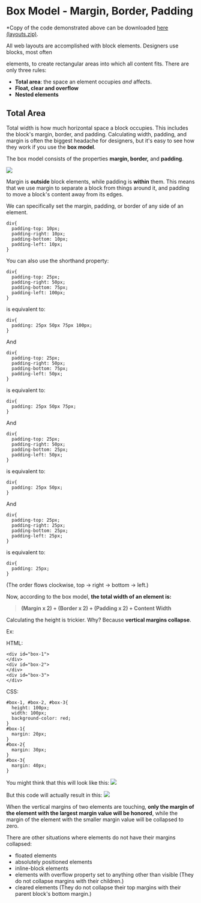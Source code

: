 # Box Model - Margin, Border, Padding

*Copy of the code demonstrated above can be downloaded [here (layouts.zip)](http://s3.amazonaws.com/General_V88/boomyeah/company_209/chapter_2135/handouts/chapter2135_3329_layouts.zip).

All web layouts are accomplished with block elements. Designers use blocks, most often <div> elements, to create rectangular areas into which all content fits. There are only three rules:

* **Total area**: the space an element occupies _and_ affects.
* **Float, clear and overflow**
* **Nested elements**

## **Total Area**

Total width is how much horizontal space a block occupies. This includes the block's margin, border, and padding. Calculating width, padding, and margin is often the biggest headache for designers, but it's easy to see how they work if you use the **box model**.

The box model consists of the properties **margin, border,** and **padding**.

![](http://s3.amazonaws.com/General_V88/boomyeah/company_209/chapter_2135/handouts/chapter2135_1511_box-model-01-03.gif)

Margin is **outside** block elements, while padding is **within** them. This means that we use margin to separate a block from things around it, and padding to move a block's content away from its edges.

We can specifically set the margin, padding, or border of any side of an element.

```
div{
  padding-top: 10px;
  padding-right: 10px;
  padding-bottom: 10px;
  padding-left: 10px;
}
```

You can also use the shorthand property:

```
div{
  padding-top: 25px;
  padding-right: 50px;
  padding-bottom: 75px;
  padding-left: 100px;
}
```

is equivalent to:

```
div{
  padding: 25px 50px 75px 100px;
}
```

And

```
div{
  padding-top: 25px;
  padding-right: 50px;
  padding-bottom: 75px;
  padding-left: 50px;
}
```

is equivalent to:

```
div{
  padding: 25px 50px 75px;
}
```

And

```
div{
  padding-top: 25px;
  padding-right: 50px;
  padding-bottom: 25px;
  padding-left: 50px;
}
```

is equivalent to:

```
div{
  padding: 25px 50px;
}
```

And

```
div{
  padding-top: 25px;
  padding-right: 25px;
  padding-bottom: 25px;
  padding-left: 25px;
}
```

is equivalent to:

```
div{
  padding: 25px;
}
```

(The order flows clockwise, top -> right -> bottom -> left.)

Now, according to the box model, **the total width of an element is:**

> **(Margin x 2) + (Border x 2) + (Padding x 2) + Content Width**

Calculating the height is trickier. Why? Because **vertical margins collapse**.

Ex:

HTML:
```
<div id="box-1">
</div>
<div id="box-2">
</div>
<div id="box-3">
</div>
```
CSS:

```
#box-1, #box-2, #box-3{
  height: 100px;
  width: 100px;
  background-color: red;
}
#box-1{
  margin: 20px;
}
#box-2{
  margin: 30px;
}
#box-3{
  margin: 40px;
}
```

You might think that this will look like this:
![](http://s3.amazonaws.com/General_V88/boomyeah/company_209/chapter_2135/handouts/chapter2135_1513_vertical-uncollapsed-03.gif)

But this code will actually result in this:
![](http://s3.amazonaws.com/General_V88/boomyeah/company_209/chapter_2135/handouts/chapter2135_1512_vertical-collapsed-03.gif)

When the vertical margins of two elements are touching, **only the margin of the element with the largest margin value will be honored**, while the margin of the element with the smaller margin value will be collapsed to zero.

There are other situations where elements do not have their margins collapsed:

* floated elements
* absolutely positioned elements
* inline-block elements
* elements with overflow property set to anything other than visible (They do not collapse margins with their children.)
* cleared elements (They do not collapse their top margins with their parent block's bottom margin.)
